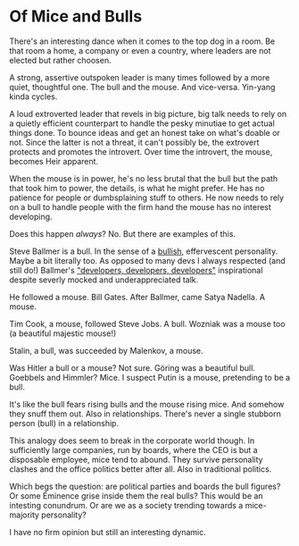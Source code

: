 <!--
0         1         2         3         4         5         6         7
123456789-123456789-123456789-123456789-123456789-123456789-123456789-12
-->
# Of Mice and Bulls 

There's an interesting dance when it comes to the top dog in a room. Be
that room a home, a company or even a country, where leaders are not
elected but rather choosen.

A strong, assertive outspoken leader is many times followed by a more
quiet, thoughtful one. The bull and the mouse. And vice-versa. Yin-yang
kinda cycles.

A loud extroverted leader that revels in big picture, big talk needs to
rely on a quietly efficient counterpart to handle the pesky minutiae to
get actual things done. To bounce ideas and get an honest take on what's
doable or not. Since the latter is not a threat, it can't possibly be,
the extrovert protects and promotes the introvert. Over time the
introvert, the mouse, becomes Heir apparent.

When the mouse is in power, he's no less brutal that the bull but the path
that took him to power, the details, is what he might prefer. He has no
patience for people or dumbsplaining stuff to others. He now needs to rely
on a bull to handle people with the firm hand the mouse has no interest
developing.

Does this happen _always_? No. But there are examples of this.

Steve Ballmer is a bull. In the sense of a
[bullish](https://www.britannica.com/dictionary/bullish),
effervescent personality. Maybe a bit literally too. As opposed to many
devs I always respected (and still do!) Ballmer's
["developers, developers, developers"](https://youtu.be/8fcSviC7cRM)
inspirational despite severly mocked and underappreciated talk.

He followed a mouse. Bill Gates. After Ballmer, came Satya Nadella. A mouse.

Tim Cook, a mouse, followed Steve Jobs. A bull. Wozniak was a mouse too
(a beautiful majestic mouse!)

Stalin, a bull, was succeeded by Malenkov, a mouse.

Was Hitler a bull or a mouse? Not sure. Göring was a beautiful
bull. Goebbels and Himmler? Mice. I suspect Putin is a mouse, pretending to be
a bull.

It's like the bull fears rising bulls and the mouse rising mice. And somehow
they snuff them out. Also in relationships. There's never a single stubborn
person (bull) in a relationship.

This analogy does seem to break in the corporate world though. In sufficiently
large companies, run by boards, where the CEO is but a disposable employee,
mice tend to abound. They survive personality clashes and the office politics
better after all. Also in traditional politics.

Which begs the question: are political parties and boards the bull figures? Or
some Éminence grise inside them the real bulls? This would be an intesting
conundrum. Or are we as a society trending towards a mice-majority personality?

I have no firm opinion but still an interesting dynamic.

